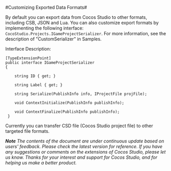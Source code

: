 #Customizing Exported Data Formats#

By default you can export data from Cocos Studio to other formats, including CSB, JSON and Lua. You can also customize export formats by implementing the following interface: `CocoStudio.Projects.IGameProjectSerializer`.  For more information, see the description of 
"CustomSerializer" in Samples. 

Interface Description:

    [TypeExtensionPoint]
    public interface IGameProjectSerializer
    {

        string ID { get; }

        string Label { get; }

        string Serialize(PublishInfo info, IProjectFile projFile);

        void ContextInitialize(PublishInfo publishInfo);

        void ContextFinalize(PublishInfo publishInfo);
     }

Currently you can transfer CSD file (Cocos Studio project file) to other targeted file formats. 

***Note** The contents of the document are under continuous update based on users' feedback. Please check the latest version for reference. If you have any suggestions or comments on the extensions of Cocos Studio, please let us know. Thanks for your interest and support for Cocos Studio, and for helping us make a better product.*  